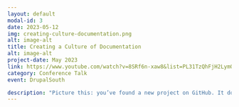 ```yaml
---
layout: default
modal-id: 3
date: 2023-05-12
img: creating-culture-documentation.png
alt: image-alt
title: Creating a Culture of Documentation
alt: image-alt
project-date: May 2023
link: https://www.youtube.com/watch?v=8SRf6n-xaw8&list=PL31TzQhFjH2LymQz2ckwr3xYXNNidZL-z&index=18
category: Conference Talk
event: DrupalSouth

description: "Picture this: you’ve found a new project on GitHub. It does exactly what you’re looking for, and it’s open-source. Amazing! So you roll up your sleeves and get to it. But then, you run into an error. You Google it. You find similar queries, but never the answer. You pour over the code. You search for anything documenting this project, but keep coming up empty. This project would be perfect, but no one ever documented it. Far too often, the information we need is never found. It stays locked in the minds of the engineers who wrote the code. But what good is code that no one knows how to use? Documentation is every bit as important as making sure the project works. That buy-in can be hard. Stakeholders don’t want to pay for the time. Project managers don’t prioritize the work. Engineers don’t want to do it. The only way to solve this problem is to create a culture around documentation. In this session, we’ll talk about how to elevate the status of the humble documentation to its rightful place alongside your code. We’ll cover how to integrate the documentation process into your existing processes so that your engineers are on board, and how to show stakeholders and others who push back that documentation is not only worthwhile, but essential to the success of your project."
---
```

